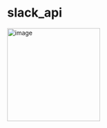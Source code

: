 # slack_api

<img width="215" alt="image" src="https://github.com/selina350/slack_api/assets/109104101/c8bfce81-3c06-4bd0-b653-7c53475c085a">

